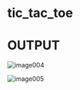 # tic_tac_toe
# OUTPUT
![image004](https://github.com/Shuvo018/tic_tac_toe/assets/80082187/f5c43499-21a1-4070-82f1-737525be6daa)


![image005](https://github.com/Shuvo018/tic_tac_toe/assets/80082187/fcde74cc-e754-4293-80f6-5a1d834921f1)
